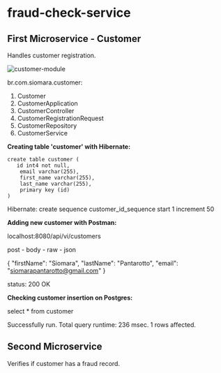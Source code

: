 # fraud-check-service

## First Microservice - Customer

Handles customer registration.

![customer-module](https://user-images.githubusercontent.com/5893219/173223771-c24ca9c2-fc85-46d0-bbd8-b27fc9be72a2.png)

br.com.siomara.customer:

1. Customer
2. CustomerApplication
3. CustomerController
4. CustomerRegistrationRequest
5. CustomerRepository
6. CustomerService

**Creating table 'customer' with Hibernate:**

    create table customer (
       id int4 not null,
        email varchar(255),
        first_name varchar(255),
        last_name varchar(255),
        primary key (id)
    )
Hibernate: create sequence customer_id_sequence start 1 increment 50

**Adding new customer with Postman:**

localhost:8080/api/vi/customers

post - body - raw - json

{
"firstName": "Siomara",
"lastName": "Pantarotto",
"email": "siomarapantarotto@gmail.com"
}

status: 200 OK

**Checking customer insertion on Postgres:**

select * from customer

Successfully run. Total query runtime: 236 msec.
1 rows affected.

## Second Microservice

Verifies if customer has a fraud record.